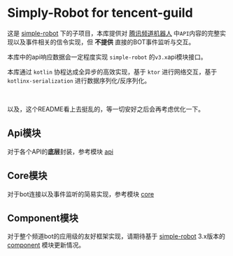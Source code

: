 # Simply-Robot for tencent-guild


这是 [simple-robot](https://github.com/ForteScarlet/simpler-robot) 下的子项目，本库提供对 [腾讯频道机器人](https://bot.q.qq.com/wiki/develop/api/) 中`API`内容的完整实现以及事件相关的信令实现，但 **不提供** 直接的BOT事件监听与交互。


本库中的api响应数据会一定程度实现 `simple-robot` 的`v3.x`api模块接口。


本库通过 `kotlin` 协程达成全异步的高效实现，基于 `ktor` 进行网络交互，基于 `kotlinx-serialization` 进行数据序列化/反序列化。


<br>

以及，这个README看上去挺乱的，等一切安好之后会再考虑优化一下。

## Api模块
对于各个API的**底层**封装，参考模块 [api](api)

## Core模块
对于bot连接以及事件监听的简易实现，参考模块 [core](core)

## Component模块
对于整个频道bot的应用级的友好框架实现，请期待基于 [simple-robot](https://github.com/ForteScarlet/simpler-robot) 3.x版本的 [component](component) 模块更新情况。
